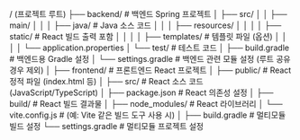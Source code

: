 / (프로젝트 루트)
├── backend/                     # 백엔드 Spring 프로젝트
│   ├── src/
│   │   ├── main/
│   │   │   ├── java/             # Java 소스 코드
│   │   │   ├── resources/
│   │   │   │   ├── static/       # React 빌드 출력 포함
│   │   │   │   ├── templates/    # 템플릿 파일 (옵션)
│   │   │   │   └── application.properties
│   └── test/                    # 테스트 코드
│   ├── build.gradle             # 백엔드용 Gradle 설정
│   └── settings.gradle          # 백엔드 관련 모듈 설정 (루트 공유 경우 제외)
│
├── frontend/                    # 프론트엔드 React 프로젝트
│   ├── public/                  # React 정적 파일 (index.html 등)
│   ├── src/                     # React 소스 코드 (JavaScript/TypeScript)
│   ├── package.json             # React 의존성 설정
│   ├── build/                   # React 빌드 결과물
│   ├── node_modules/            # React 라이브러리
│   └── vite.config.js           # (예: Vite 같은 빌드 도구 사용 시)
│
├── build.gradle                 # 멀티모듈 빌드 설정
└── settings.gradle              # 멀티모듈 프로젝트 설정
